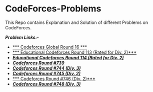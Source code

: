 # CodeForces-Problems
This Repo contains Explanation and Solution of different Problems on CodeForces. 

***Problem Links:-***

- [*** Codeforces Global Round 16 ***](https://codeforces.com/contest/1566)
- [*** Educational Codeforces Round 113 (Rated for Div. 2)***](https://codeforces.com/contest/1569)
- [***Educational Codeforces Round 114 (Rated for Div. 2)***](https://codeforces.com/contest/1574)
- [***Codeforces Round #739***](https://codeforces.com/contest/1560)
- [***Codeforces Round #744 (Div. 3)***](https://codeforces.com/contest/1579)
- [***Codeforces Round #745 (Div. 2)***](https://codeforces.com/contest/1581)
- [*** Codeforces Round #746 (Div. 2)***](https://codeforces.com/contest/1592)
- [***Codeforces Round #748 (Div. 3)***](https://codeforces.com/contest/1593)